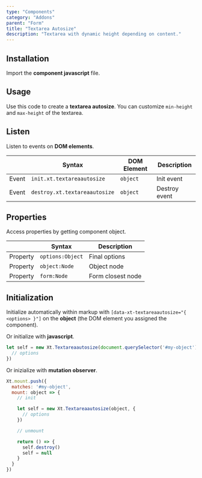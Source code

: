 ```yaml
---
type: "Components"
category: "Addons"
parent: "Form"
title: "Textarea Autosize"
description: "Textarea with dynamic height depending on content."
---
```


## Installation

Import the **component javascript** file.

## Usage

Use this code to create a **textarea autosize**. You can customize `min-height` and `max-height` of the textarea.

<demo>
  <demovanilla src="vanilla/components/addons/form/textareaautosize">
  </demovanilla>
</demo>

## Listen

Listen to events on **DOM elements**.

<div class="table-overflow">

|                         | Syntax                                    | DOM Element                    | Description                   |
| ----------------------- | ----------------------------------------- | ----------------------------- | ----------------------------- |
| Event                   | `init.xt.textareaautosize`           | `object` | Init event             |
| Event                   | `destroy.xt.textareaautosize`           | `object` | Destroy event             |

</div>

## Properties

Access properties by getting component object.

<div class="table-overflow">

|                         | Syntax                                   | Description                   |
| ----------------------- | ---------------------------------------- | ----------------------------- |
| Property                   | `options:Object`       | Final options             |
| Property                   | `object:Node`       | Object node             |
| Property                   | `form:Node`       | Form closest node             |

</div>

## Initialization

Initialize automatically within markup with `[data-xt-textareaautosize="{ <options> }"]` on the **object** (the DOM element you assigned the component).

Or initialize with **javascript**.

```js
let self = new Xt.Textareaautosize(document.querySelector('#my-object'), {
  // options
})
```

Or inizialize with **mutation observer**.

```js
Xt.mount.push({
  matches: '#my-object',
  mount: object => {
    // init

    let self = new Xt.Textareaautosize(object, {
      // options
    })

    // unmount

    return () => {
      self.destroy()
      self = null
    }
  }
})
```
